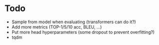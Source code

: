# Todo
* Sample from model when evaluating (transformers can do it?)
* Add more metrics (TOP-1/5/10 acc, BLEU, ...)
* Put more head hyperparameters (some dropout to prevent overfitting?)
* tqdm
